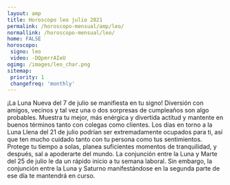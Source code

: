 ```yaml
---
layout: amp
title: Horoscopo leo julio 2021 
permalink: /horoscopo-mensual/amp/leo/
normallink: /horoscopo-mensual/leo/
home: FALSE
horoscopo:
 signo: leo
 video: -DQpmrrAIeU
ogimg: /images/leo_char.png
sitemap:
 priority: 1
 changefreq: 'monthly'
---
```



¡La Luna Nueva del 7 de julio se manifiesta en tu signo! Diversión con amigos, vecinos y tal vez una o dos sorpresas de cumpleaños son algo probables. Muestra tu mejor, más enérgica y divertida actitud y mantente en buenos términos tanto con colegas como clientes. Los días en torno a la Luna Llena del 21 de julio podrían ser extremadamente ocupados para ti, así que ten mucho cuidado tanto con tu persona como tus sentimientos. Protege tu tiempo a solas, planea suficientes momentos de tranquilidad, y después, sal a apoderarte del mundo. La conjunción entre la Luna y Marte del 25 de julio le da un rápido inicio a tu semana laboral. Sin embargo, la conjunción entre la Luna y Saturno manifestándose en la segunda parte de ese día te mantendrá en curso.